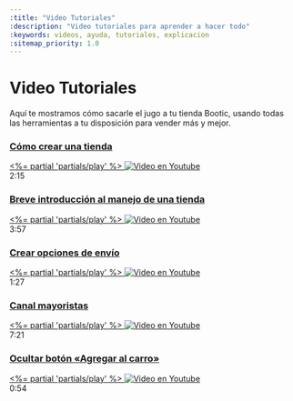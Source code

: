 ```yaml
---
:title: "Video Tutoriales"
:description: "Video tutoriales para aprender a hacer todo"
:keywords: videos, ayuda, tutoriales, explicacion
:sitemap_priority: 1.0
---
```


# Video Tutoriales

Aquí te mostramos cómo sacarle el jugo a tu tienda Bootic, usando todas las herramientas a tu disposición para vender más y mejor.

<div class="video--grid clearfix grid-list grid-list-2 total-items-7">

  <div class="video--item">
    <a class="video--link" href="/es/videos/como-crear-una-tienda" data-video-uri="CM2cM4WjX6Q">
      <div class="video--label"><h3>Cómo crear una tienda</h3></div>
      <%= partial 'partials/play' %>
      <img src="http://i3.ytimg.com/vi/CM2cM4WjX6Q/maxresdefault.jpg" alt="Video en Youtube" />
    </a>
      <div class="video--meta">2:15</div>
  </div>

  <div class="video--item">
    <a class="video--link" href="/es/videos/introduccion-a-bootic" data-video-uri="1PzoDNwRP3U">
      <div class="video--label"><h3>Breve introducción al manejo de una tienda</h3></div>
      <%= partial 'partials/play' %>
      <img src="http://i3.ytimg.com/vi/1PzoDNwRP3U/hqdefault.jpg" alt="Video en Youtube" />
    </a>
      <div class="video--meta">3:57</div>
  </div>

  <div class="video--item">
    <a class="video--link" href="/es/videos/crear-opciones-de-envio" data-video-uri="fqVNinCTOUM">
      <div class="video--label"><h3>Crear opciones de envío</h3></div>
      <%= partial 'partials/play' %>
      <img src="http://i3.ytimg.com/vi/fqVNinCTOUM/maxresdefault.jpg" alt="Video en Youtube" />
    </a>
      <div class="video--meta">1:27</div>
  </div>

  <div class="video--item">
    <a class="video--link" href="/es/videos/canal-mayoristas" data-video-uri="ISQ5DBtVOOM">
      <div class="video--label"><h3>Canal mayoristas</h3></div>
      <%= partial 'partials/play' %>
      <img src="http://i3.ytimg.com/vi/ISQ5DBtVOOM/maxresdefault.jpg" alt="Video en Youtube" />
    </a>
      <div class="video--meta">7:21</div>
  </div>

  <div class="video--item">
    <a class="video--link" href="/es/videos/ocultar-boton-agregar-al-carro" data-video-uri="4G0cvdmM3gQ">
      <div class="video--label"><h3>Ocultar botón «Agregar al carro»</h3></div>
      <%= partial 'partials/play' %>
      <img src="http://i3.ytimg.com/vi/4G0cvdmM3gQ/maxresdefault.jpg" alt="Video en Youtube" />
    </a>
      <div class="video--meta">0:54</div>
  </div>

</div>

<link href="/js/vendor/tingle.min.css" rel="stylesheet" media="all" type="text/css" />
<script type="text/javascript" src="/js/vendor/tingle.min.js"></script>
<script type="text/javascript" src="/js/vendor/page.js"></script>
<script type="text/javascript" src="https://www.youtube.com/iframe_api"></script>

<script type="text/javascript">
function showVideo(id) {
  const els = Array.from(document.querySelectorAll(`.video--grid a[href="/es/videos/${id}"]`));
  if ( els.length ) {
    const el = els[0];
    const laModal = new tingle.modal({
      footer: false,
      onClose: function(){
        laModal.destroy();
        page.redirect('/es/videos');
      },
      beforeOpen: function() {
        new YT.Player('player',{
          height: '500',
          width: '100%',
          playerVars: { 'autoplay': 1, 'controls': 1 },
          videoId: el.dataset.videoUri,
        });
      }
    });
    laModal.setContent('<div id="player"></div>');
    laModal.open();
  }
}

page('/es/videos/:slug', function(req){
  showVideo(req.params.slug)
});

function onYouTubeIframeAPIReady() {
  page();  
}

</script>
